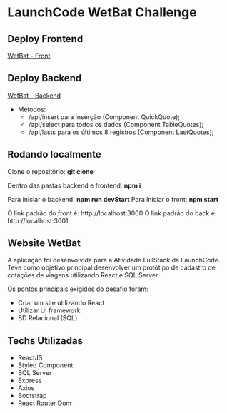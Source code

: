 ﻿# LaunchCode WetBat Challenge
 
 ## Deploy Frontend
  [WetBat - Front](https://wetbat.netlify.app/)
  
 ## Deploy Backend
  [WetBat - Backend](https://wetbat-challenge.herokuapp.com/)
  - Métodos: 
      - /api/insert para inserção (Component QuickQuote);
      - /api/select para todos os dados (Component TableQuotes);
      - /api/lasts para os últimos 8 registros (Component LastQuotes);
 
## Rodando localmente

Clone o repositório: **git clone**

Dentro das pastas backend e frontend: **npm i**

Para iniciar o backend: **npm run devStart**
Para iniciar o front: **npm start**

O link padrão do front é: http://localhost:3000
O link padrão do back é: http://localhost:3001

## Website WetBat
A aplicação foi desenvolvida para a Atividade FullStack da LaunchCode. Teve como objetivo principal desenvolver um protótipo  de cadastro de cotações de viagens utilizando React e SQL Server.

Os pontos principais exigidos do desafio foram:
- Criar um site utilizando React
- Utilizar UI framework
- BD Relacional (SQL)

## Techs Utilizadas
- ReactJS
- Styled Component
- SQL Server
- Express
- Axios
- Bootstrap
- React Router Dom
